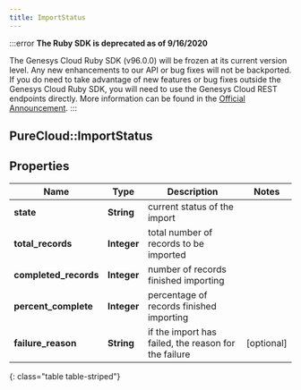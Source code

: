 ```yaml
---
title: ImportStatus
---
```


:::error
**The Ruby SDK is deprecated as of 9/16/2020**

The Genesys Cloud Ruby SDK (v96.0.0) will be frozen at its current version level. Any new enhancements to our API or bug fixes will not be backported. If you do need to take advantage of new features or bug fixes outside the Genesys Cloud Ruby SDK, you will need to use the Genesys Cloud REST endpoints directly. More information can be found in the [Official Announcement](https://developer.mypurecloud.com/forum/t/announcement-genesys-cloud-ruby-sdk-end-of-life/8850).
:::


## PureCloud::ImportStatus

## Properties

|Name | Type | Description | Notes|
|------------ | ------------- | ------------- | -------------|
| **state** | **String** | current status of the import | |
| **total_records** | **Integer** | total number of records to be imported | |
| **completed_records** | **Integer** | number of records finished importing | |
| **percent_complete** | **Integer** | percentage of records finished importing | |
| **failure_reason** | **String** | if the import has failed, the reason for the failure | [optional] |
{: class="table table-striped"}



